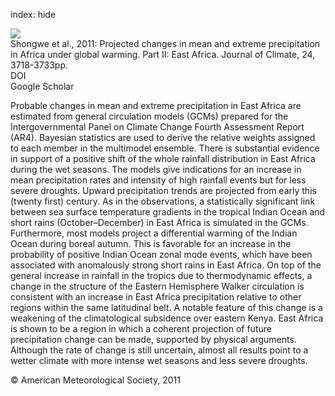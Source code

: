 index: hide

<div class="Citation">
    <div class="Citation-thumb CitationThumb-linked"  data-href="https://doi.org/10.1175/2010jcli2883.1">
      <img src="https://static.claimspace.cloud/climate-study-static/refs/thumbs/14/Shongwe_et_al_2011-thumb.png" />
    </div>

  <div class="Citation-body">
    <div class="Citation-text">Shongwe et al., 2011: Projected changes in mean and extreme precipitation in Africa under global warming. Part II: East Africa. <span class="Article-journal">Journal of Climate, </span><span class="Article-volume">24, </span>3718-3733pp.</div>
    <div class="Citation-links">
      <div class="CitationLink" data-href="https://doi.org/10.1175/2010jcli2883.1">
        <div class="CitationLink-icon CitationLink-Doi"></div>
        <div class="CitationLink-text">DOI</div>
      </div>
      <div class="CitationLink" data-href="https://scholar.google.com/scholar?q=10.1175/2010jcli2883.1">
        <div class="CitationLink-icon CitationLink-Scholar"></div>
        <div class="CitationLink-text">Google Scholar</div>
      </div>
    </div>
  </div>
</div>

Probable changes in mean and extreme precipitation in East Africa are estimated from general circulation models (GCMs) prepared for the Intergovernmental Panel on Climate Change Fourth Assessment Report (AR4). Bayesian statistics are used to derive the relative weights assigned to each member in the multimodel ensemble. There is substantial evidence in support of a positive shift of the whole rainfall distribution in East Africa during the wet seasons. The models give indications for an increase in mean precipitation rates and intensity of high rainfall events but for less severe droughts. Upward precipitation trends are projected from early this (twenty first) century. As in the observations, a statistically significant link between sea surface temperature gradients in the tropical Indian Ocean and short rains (October–December) in East Africa is simulated in the GCMs. Furthermore, most models project a differential warming of the Indian Ocean during boreal autumn. This is favorable for an increase in the probability of positive Indian Ocean zonal mode events, which have been associated with anomalously strong short rains in East Africa. On top of the general increase in rainfall in the tropics due to thermodynamic effects, a change in the structure of the Eastern Hemisphere Walker circulation is consistent with an increase in East Africa precipitation relative to other regions within the same latitudinal belt. A notable feature of this change is a weakening of the climatological subsidence over eastern Kenya. East Africa is shown to be a region in which a coherent projection of future precipitation change can be made, supported by physical arguments. Although the rate of change is still uncertain, almost all results point to a wetter climate with more intense wet seasons and less severe droughts.

<div class="Citation-copy">
&copy; American Meteorological Society, 2011
</div>
